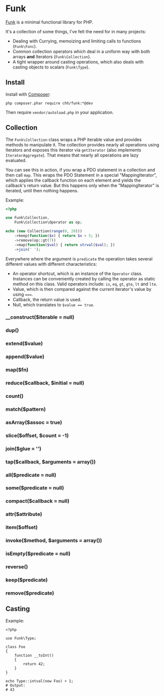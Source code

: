 # Funk

[Funk](http://github.com/CHH/Funk) is a minimal functional library for
PHP.

It's a collection of some things, I've felt the need for in many
projects:

* Dealing with Currying, memoizing and limiting calls to functions
  (`Funk\Func`).
* Common collection operators which deal in a uniform way with both
  arrays __and__ Iterators (`Funk\Collection`).
* A tight wrapper around casting operations, which also deals with
  casting objects to scalars (`Funk\Type`).

## Install

Install with [Composer](http://getcomposer.org):

    php composer.phar require chh/funk:*@dev

Then require `vendor/autoload.php` in your application.

## Collection

The `Funk\Collection` class wraps a PHP iterable value and provides
methods to manipulate it. The collection provides nearly all operations
using Iterators and exposes this iterator via `getIterator` (also
implements `IteratorAggregate`). That means that nearly all operations
are lazy evaluated.

You can see this in action, if you wrap a PDO statement in a collection
and then call `map`. This wraps the PDO Statement in a special
"MappingIterator", which applies the callback function on each element
and yields the callback's return value. But this happens only when the
"MappingIterator" is iterated, until then nothing happens.

Example:

```php
<?php

use Funk\Collection,
    Funk\Collection\Operator as op;

echo (new Collection(range(0, 20)))
    ->keep(function($x) { return $x > 5; })
    ->remove(op::gt(7))
    ->map(function($val) { return strval($val); })
    ->join(' ');
```

Everywhere where the argument is `predicate` the operation takes several
different values with different characteristics:

* An operator shortcut, which is an instance of the `Operator` class.
  Instances can be conveniently created by calling the operator as
  static method on this class. Valid operators include: `is`, `eq`, `gt`, `gte`, `lt` and `lte`.
* Value, which is then compared against the current iterator's value by
  using `===`.
* Callback, the return value is used.
* Null, which translates to `$value == true`.

### \_\_construct($iterable = null)

### dup()

### extend($value)

### append($value)

### map($fn)

### reduce($callback, $initial = null)

### count()

### match($pattern)

### asArray($assoc = true)

### slice($offset, $count = -1)

### join($glue = '')

### tap($callback, $arguments = array())

### all($predicate = null)

### some($predicate = null)

### compact($callback = null)

### attr($attribute)

### item($offset)

### invoke($method, $arguments = array())

### isEmpty($predicate = null)

### reverse()

### keep($predicate)

### remove($predicate)

## Casting

Example:

    <?php

    use Funk\Type;

    class Foo
    {
        function __toInt()
        {
            return 42;
        }
    }

    echo Type::intval(new Foo) + 1;
    # Output:
    # 43

